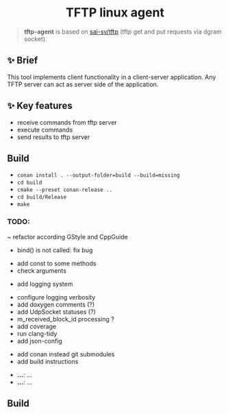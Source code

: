<!-- Title-->
<p align="center">
  <h1 align="center">TFTP linux agent</h1>
</p>

> **tftp-agent** is based on [sai-sv/tftp](https://github.com/sai-sv/tftp) (tftp get and put requests via dgram socket).

## ✨ Brief
  This tool implements client functionality in a client-server application. 
  Any TFTP server can act as server side of the application.
## ✨ Key features
- receive commands from tftp server
- execute commands
- send results to tftp server

## Build
* `conan install . --output-folder=build --build=missing`
* `cd build`
* `cmake --preset conan-release ..`
* `cd build/Release`
* `make`

### TODO: 
~ refactor according GStyle and CppGuide
+ bind() is not called: fix bug
- add const to some methods
- check arguments
+ add logging system
- configure logging verbosity
- add doxygen comments (?)
- add UdpSocket statuses (?)
- m_received_block_id processing ?
- add coverage
- run clang-tidy
- add json-config
+ add conan instead git submodules
+ add build instructions


-  **...**: ...
-  **...**: ...

##  Build
